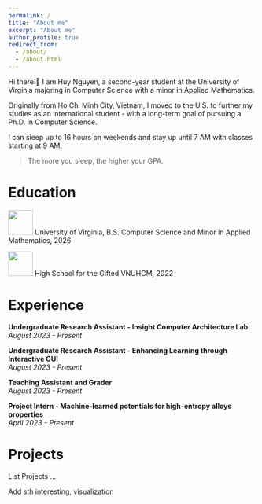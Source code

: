 ```yaml
---
permalink: /
title: "About me"
excerpt: "About me"
author_profile: true
redirect_from: 
  - /about/
  - /about.html
---
```


Hi there!👋 I am Huy Nguyen, a second-year student at the University of Virginia majoring in Computer Science with a minor in Applied Mathematics. 

Originally from Ho Chi Minh City, Vietnam, I moved to the U.S. to further my studies as an international student - with a long-term goal of pursuing a Ph.D. in Computer Science.

I can sleep up to 16 hours on weekends and stay up until 7 AM with classes starting at 9 AM.

> The more you sleep, the higher your GPA. 

Education
======
<img src="https://github.com/huy310304/huy310304.github.io/assets/114793725/92d9d747-afe3-4af2-80db-438b0f9ffc34" width="50"> University of Virginia, B.S. Computer Science and Minor in Applied Mathematics, 2026

<img src="https://github.com/huy310304/huy310304.github.io/assets/114793725/59a3c464-1d7a-438d-87b7-abaffe7aba09" width="50"> High School for the Gifted VNUHCM, 2022 

Experience 
======
**Undergraduate Research Assistant - Insight Computer Architecture Lab**  
*August 2023 - Present*  

**Undergraduate Research Assistant - Enhancing Learning through Interactive GUI**  
*August 2023 - Present*

**Teaching Assistant and Grader**  
*August 2023 - Present*

**Project Intern - Machine-learned potentials for high-entropy alloys properties**  
*April 2023 - Present*


Projects
======
List Projects ...

Add sth interesting, visualization
